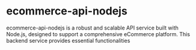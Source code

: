 # ecommerce-api-nodejs
ecommerce-api-nodejs is a robust and scalable API service built with Node.js, designed to support a comprehensive eCommerce platform. This backend service provides essential functionalities

